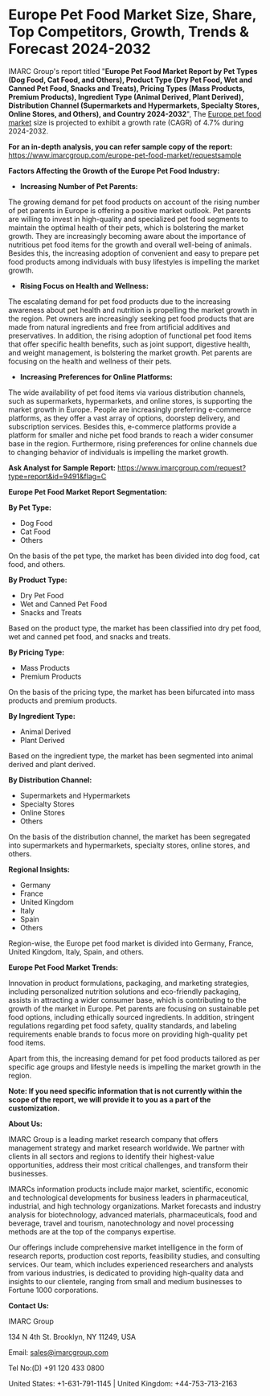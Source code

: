 ﻿# Europe Pet Food Market Size, Share, Top Competitors, Growth, Trends & Forecast 2024-2032
IMARC Group's report titled "**Europe Pet Food Market Report by Pet Types (Dog Food, Cat Food, and Others), Product Type (Dry Pet Food, Wet and Canned Pet Food, Snacks and Treats), Pricing Types (Mass Products, Premium Products), Ingredient Type (Animal Derived, Plant Derived), Distribution Channel (Supermarkets and Hypermarkets, Specialty Stores, Online Stores, and Others), and Country 2024-2032**", The [Europe pet food market](https://www.imarcgroup.com/europe-pet-food-market) size is projected to exhibit a growth rate (CAGR) of 4.7% during 2024-2032.

**For an in-depth analysis, you can refer sample copy of the report:** <https://www.imarcgroup.com/europe-pet-food-market/requestsample>

**Factors Affecting the Growth of the Europe Pet Food Industry:**

- **Increasing Number of Pet Parents:**

The growing demand for pet food products on account of the rising number of pet parents in Europe is offering a positive market outlook. Pet parents are willing to invest in high-quality and specialized pet food segments to maintain the optimal health of their pets, which is bolstering the market growth. They are increasingly becoming aware about the importance of nutritious pet food items for the growth and overall well-being of animals. Besides this, the increasing adoption of convenient and easy to prepare pet food products among individuals with busy lifestyles is impelling the market growth.   

- **Rising Focus on Health and Wellness:**

The escalating demand for pet food products due to the increasing awareness about pet health and nutrition is propelling the market growth in the region. Pet owners are increasingly seeking pet food products that are made from natural ingredients and free from artificial additives and preservatives. In addition, the rising adoption of functional pet food items that offer specific health benefits, such as joint support, digestive health, and weight management, is bolstering the market growth. Pet parents are focusing on the health and wellness of their pets.

- **Increasing Preferences for Online Platforms:**

The wide availability of pet food items via various distribution channels, such as supermarkets, hypermarkets, and online stores, is supporting the market growth in Europe. People are increasingly preferring e-commerce platforms, as they offer a vast array of options, doorstep delivery, and subscription services. Besides this, e-commerce platforms provide a platform for smaller and niche pet food brands to reach a wider consumer base in the region. Furthermore, rising preferences for online channels due to changing behavior of individuals is impelling the market growth.

**Ask Analyst for Sample Report:** <https://www.imarcgroup.com/request?type=report&id=9491&flag=C>

**Europe Pet Food Market Report Segmentation:**

**By Pet Type:**

- Dog Food
- Cat Food
- Others

On the basis of the pet type, the market has been divided into dog food, cat food, and others. 

**By Product Type:**

- Dry Pet Food
- Wet and Canned Pet Food
- Snacks and Treats

Based on the product type, the market has been classified into dry pet food, wet and canned pet food, and snacks and treats.

**By Pricing Type:**

- Mass Products
- Premium Products

On the basis of the pricing type, the market has been bifurcated into mass products and premium products. 

**By Ingredient Type:**

- Animal Derived
- Plant Derived

Based on the ingredient type, the market has been segmented into animal derived and plant derived.

**By Distribution Channel:**

- Supermarkets and Hypermarkets
- Specialty Stores
- Online Stores
- Others

On the basis of the distribution channel, the market has been segregated into supermarkets and hypermarkets, specialty stores, online stores, and others.

**Regional Insights:**

- Germany
- France
- United Kingdom
- Italy
- Spain
- Others

Region-wise, the Europe pet food market is divided into Germany, France, United Kingdom, Italy, Spain, and others.   

**Europe Pet Food Market Trends:**

Innovation in product formulations, packaging, and marketing strategies, including personalized nutrition solutions and eco-friendly packaging, assists in attracting a wider consumer base, which is contributing to the growth of the market in Europe. Pet parents are focusing on sustainable pet food options, including ethically sourced ingredients. In addition, stringent regulations regarding pet food safety, quality standards, and labeling requirements enable brands to focus more on providing high-quality pet food items.

Apart from this, the increasing demand for pet food products tailored as per specific age groups and lifestyle needs is impelling the market growth in the region.

**Note: If you need specific information that is not currently within the scope of the report, we will provide it to you as a part of the customization.**

**About Us:**

IMARC Group is a leading market research company that offers management strategy and market research worldwide. We partner with clients in all sectors and regions to identify their highest-value opportunities, address their most critical challenges, and transform their businesses.

IMARCs information products include major market, scientific, economic and technological developments for business leaders in pharmaceutical, industrial, and high technology organizations. Market forecasts and industry analysis for biotechnology, advanced materials, pharmaceuticals, food and beverage, travel and tourism, nanotechnology and novel processing methods are at the top of the companys expertise.

Our offerings include comprehensive market intelligence in the form of research reports, production cost reports, feasibility studies, and consulting services. Our team, which includes experienced researchers and analysts from various industries, is dedicated to providing high-quality data and insights to our clientele, ranging from small and medium businesses to Fortune 1000 corporations.

**Contact Us:**

IMARC Group

134 N 4th St. Brooklyn, NY 11249, USA

Email: sales@imarcgroup.com

Tel No:(D) +91 120 433 0800

United States: +1-631-791-1145 | United Kingdom: +44-753-713-2163
